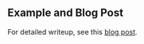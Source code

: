 ## Example and Blog Post
For detailed writeup, see this [blog post](https://datastud.dev/posts/python-arima-how-to).